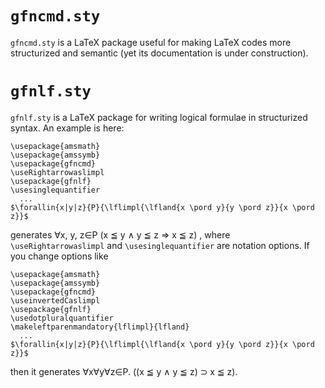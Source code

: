 <!-- -*- coding: utf-8 -*- -->

# `gfncmd.sty`

`gfncmd.sty` is a LaTeX package useful for making LaTeX codes more structurized and semantic
(yet its documentation is under construction).

# `gfnlf.sty`

`gfnlf.sty` is a LaTeX package for writing logical formulae in structurized syntax.
An example is here:

    \usepackage{amsmath}
    \usepackage{amssymb}
    \usepackage{gfncmd}
    \useRightarrowaslimpl
    \usepackage{gfnlf}
    \usesinglequantifier
      ...
    $\forallin{x|y|z}{P}{\lflimpl{\lfland{x \pord y}{y \pord z}}{x \pord z}}$

generates ∀x, y, z∈P (x ≦ y ∧ y ≦ z ⇒ x ≦ z) ,
where `\useRightarrowaslimpl` and `\usesinglequantifier` are notation options.
If you change options like

    \usepackage{amsmath}
    \usepackage{amssymb}
    \usepackage{gfncmd}
    \useinvertedCaslimpl
    \usepackage{gfnlf}
    \usedotpluralquantifier
    \makeleftparenmandatory{lflimpl}{lfland}
      ...
    $\forallin{x|y|z}{P}{\lflimpl{\lfland{x \pord y}{y \pord z}}{x \pord z}}$

then it generates ∀x∀y∀z∈P. ((x ≦ y ∧ y ≦ z) ⊃ x ≦ z).
